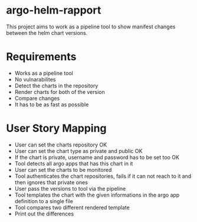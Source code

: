 # argo-helm-rapport
This project aims to work as a pipeline tool to show manifest changes between the helm chart versions. 

# Requirements
- Works as a pipeline tool
- No vulnarabilites
- Detect the charts in the repository
- Render charts for both of the version
- Compare changes
- It has to be as fast as possible

# User Story Mapping
- User can set the charts repository OK
- User can set the chart type as private and public OK
- If the chart is private, username and password has to be set too OK
- Tool detects all argo apps that has this chart in it
- User can set the charts to be monitored
- Tool authenticates the chart repositories, fails if it can not reach to it and then ignores that private ones
- User pass the versions to tool via the pipeline
- Tool templates the chart with the given informations in the argo app definition to a single file
- Tool compares two different rendered template
- Print out the differences
